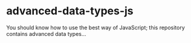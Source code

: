 # advanced-data-types-js

You should know how to use the best way of JavaScript; this repository contains advanced data types...


